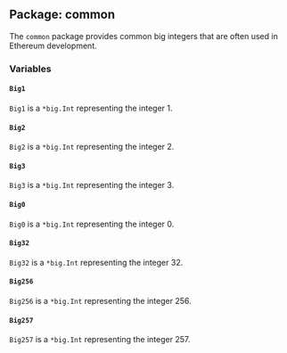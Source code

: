 ## Package: common

The `common` package provides common big integers that are often used in Ethereum development.

### Variables

#### `Big1`

`Big1` is a `*big.Int` representing the integer 1.

#### `Big2`

`Big2` is a `*big.Int` representing the integer 2.

#### `Big3`

`Big3` is a `*big.Int` representing the integer 3.

#### `Big0`

`Big0` is a `*big.Int` representing the integer 0.

#### `Big32`

`Big32` is a `*big.Int` representing the integer 32.

#### `Big256`

`Big256` is a `*big.Int` representing the integer 256.

#### `Big257`

`Big257` is a `*big.Int` representing the integer 257.